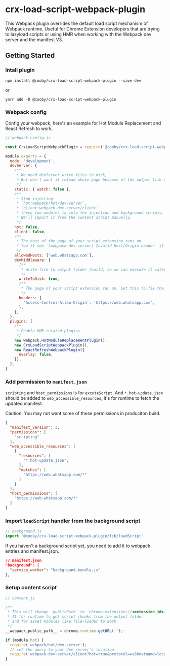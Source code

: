 # crx-load-script-webpack-plugin

This Webpack plugin overrides the default load script mechanism of Webpack runtime. Useful for Chrome Extension developers that are trying to lazyload scripts or using HMR when working with the Webpack dev server and the manifest V3.

## Getting Started

### Intall plugin

```
npm install @cooby/crx-load-script-webpack-plugin --save-dev
```

or

```
yarn add -D @cooby/crx-load-script-webpack-plugin
```

### Webpack config

Config your webpack, here's an example for Hot Module Replacement and React Refresh to work.

```js
// webpack.config.js

const CrxLoadScriptWebpackPlugin = require('@cooby/crx-load-script-webpack-plugin');

module.exports = {
  mode: 'development',
  devServer: {
    /**
     * We need devServer write files to disk,
     * But don't want it reload whole page because of the output file changes.
     */
    static: { watch: false },
    /**
     * Stop injecting
     * `hot:webpack/hot/dev-server`,
     * `client:webpack-dev-server/client`
     * these two modules to into the injection and background scripts.
     * We'll import it from the content script manually.
     */
    hot: false,
    client: false,
    /**
     * The host of the page of your script extension runs on.
     * You'll see `[webpack-dev-server] Invalid Host/Origin header` if this is not set.
     */ 
    allowedHosts: ['web.whatsapp.com'],
    devMiddleware: {
      /**
       * Write file to output folder /build, so we can execute it later.
       */
      writeToDisk: true,
      /** 
       * The page of your script extension run on. Set this to fix the CORS issue.
       */
      headers: {
        'Access-Control-Allow-Origin': 'https://web.whatsapp.com',
      },
    },
  },
  plugins: [
    /** 
     * Enable HMR related plugins. 
     */
    new webpack.HotModuleReplacementPlugin(),
    new CrxLoadScriptWebpackPlugin(),
    new ReactRefreshWebpackPlugin({
      overlay: false,
    }),
  ],
}
```

### Add permission to `manifest.json`

`scripting` and `host_permissions` is for `excuteScript`.
And `*.hot-update.json` should be added to `web_accessible_resources`, it's for runtime to fetch the updated manifest.

Caution: You may not want some of these permissions in produciton build.

```json
{
  "manifest_version": 3,
  "permissions": [
    "scripting"
  ],
  "web_accessible_resources": [
    {
      "resources": [
        "*.hot-update.json",
      ],
      "matches": [
        "https://web.whatsapp.com/*"
      ]
    }
  ],
  "host_permissions": [
    "https://web.whatsapp.com/*"
  ]
}

```

### Import `loadScript` handler from the background script

```js
// background.js
import '@cooby/crx-load-script-webpack-plugin/lib/loadScript'
```

If you haven't a background script yet, you need to add it to webpack entries and manifest.json.

```json
// manifest.json
"background": {
  "service_worker": "background.bundle.js"
},

```

### Setup content script

```js
// content.js

/**
 * This will change `publicPath` to `chrome-extension://<extension_id>/`.
 * It for runtime to get script chunks from the output folder
 * and for asset modules like file-loader to work.
 */
__webpack_public_path__ = chrome.runtime.getURL('');

if (module.hot) {
  require('webpack/hot/dev-server');
  // set the query to your dev server's location.
  require('webpack-dev-server/client?hot=true&protocol=ws&hostname=localhost&port=8080');
}
```

